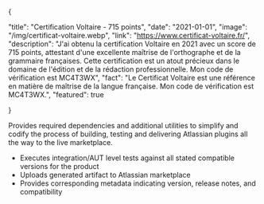 {

  "title": "Certification Voltaire - 715 points",
  "date": "2021-01-01",
  "image": "/img/certificat-voltaire.webp",
  "link": "https://www.certificat-voltaire.fr/",
  "description": "J'ai obtenu la certification Voltaire en 2021 avec un score de 715 points, attestant d'une excellente maîtrise de l'orthographe et de la grammaire françaises. Cette certification est un atout précieux dans le domaine de l'édition et de la rédaction professionnelle. Mon code de vérification est MC4T3WX",
  "fact": "Le Certificat Voltaire est une référence en matière de maîtrise de la langue française. Mon code de vérification est MC4T3WX.",
  "featured": true

}


Provides required dependencies and additional utilities to simplify and codify the process of building, testing and delivering Atlassian plugins all the way to the live marketplace.<ul> <li>Executes integration/AUT level tests against all stated compatible versions for the product</li><li>Uploads generated artifact to Atlassian marketplace</li><li>Provides corresponding metadata indicating version, release notes, and compatibility</li></ul>
